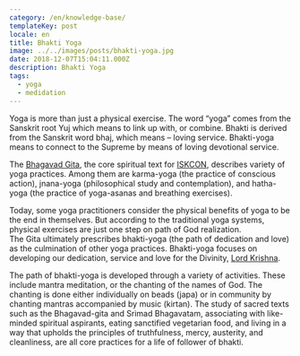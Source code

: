 ```yaml
---
category: /en/knowledge-base/
templateKey: post
locale: en
title: Bhakti Yoga
image: ../../images/posts/bhakti-yoga.jpg
date: 2018-12-07T15:04:11.000Z
description: Bhakti Yoga
tags:
  - yoga
  - medidation
---
```


Yoga is more than just a physical exercise. The word “yoga” comes from the Sanskrit root Yuj which means to link up with, or combine. Bhakti is derived from the Sanskrit word bhaj, which means – loving service. Bhakti-yoga means to connect to the Supreme by means of loving devotional service.

The [Bhagavad Gita](/en/bhagavad-gita), the core spiritual text for [ISKCON](/en/iskcon), describes variety of yoga practices. Among them are karma-yoga (the practice of conscious action), jnana-yoga (philosophical study and contemplation), and hatha-yoga (the practice of yoga-asanas and breathing exercises).

Today, some yoga practitioners consider the physical benefits of yoga to be the end in themselves. But according to the traditional yoga systems, physical exercises are just one step on path of God realization. The Gita ultimately prescribes bhakti-yoga (the path of dedication and love) as the culmination of other yoga practices. Bhakti-yoga focuses on developing our dedication, service and love for the Divinity, [Lord Krishna](/en/krishna).

The path of bhakti-yoga is developed through a variety of activities. These include mantra meditation, or the chanting of the names of God. The chanting is done either individually on beads (japa) or in community by chanting mantras accompanied by music (kirtan). The study of sacred texts such as the Bhagavad-gita and Srimad Bhagavatam, associating with like-minded spiritual aspirants, eating sanctified vegetarian food, and living in a way that upholds the principles of truthfulness, mercy, austerity, and cleanliness, are all core practices for a life of follower of bhakti.
